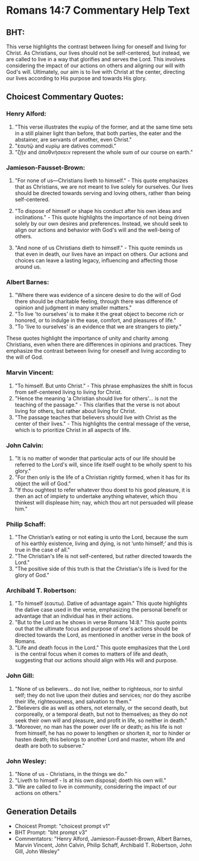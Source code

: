 # Romans 14:7 Commentary Help Text

## BHT:
This verse highlights the contrast between living for oneself and living for Christ. As Christians, our lives should not be self-centered, but instead, we are called to live in a way that glorifies and serves the Lord. This involves considering the impact of our actions on others and aligning our will with God's will. Ultimately, our aim is to live with Christ at the center, directing our lives according to His purpose and towards His glory.

## Choicest Commentary Quotes:
### Henry Alford:
1. "This verse illustrates the κυρίῳ of the former, and at the same time sets in a still plainer light than before, that both parties, the eater and the abstainer, are servants of another, even Christ."
2. "ἑαυτῷ and κυρίῳ are datives commodi."
3. "ζῇν and ἀποθνήσκειν represent the whole sum of our course on earth."

### Jamieson-Fausset-Brown:
1. "For none of us—Christians liveth to himself." - This quote emphasizes that as Christians, we are not meant to live solely for ourselves. Our lives should be directed towards serving and loving others, rather than being self-centered.

2. "To dispose of himself or shape his conduct after his own ideas and inclinations." - This quote highlights the importance of not being driven solely by our own desires and preferences. Instead, we should seek to align our actions and behavior with God's will and the well-being of others.

3. "And none of us Christians dieth to himself." - This quote reminds us that even in death, our lives have an impact on others. Our actions and choices can leave a lasting legacy, influencing and affecting those around us.

### Albert Barnes:
1. "Where there was evidence of a sincere desire to do the will of God there should be charitable feeling, through there was difference of opinion and judgment in many smaller matters."
2. "To live 'to ourselves' is to make it the great object to become rich or honored, or to indulge in the ease, comfort, and pleasures of life."
3. "To 'live to ourselves' is an evidence that we are strangers to piety."

These quotes highlight the importance of unity and charity among Christians, even when there are differences in opinions and practices. They emphasize the contrast between living for oneself and living according to the will of God.

### Marvin Vincent:
1. "To himself. But unto Christ." - This phrase emphasizes the shift in focus from self-centered living to living for Christ.
2. "Hence the meaning 'a Christian should live for others'... is not the teaching of the passage." - This clarifies that the verse is not about living for others, but rather about living for Christ.
3. "The passage teaches that believers should live with Christ as the center of their lives." - This highlights the central message of the verse, which is to prioritize Christ in all aspects of life.

### John Calvin:
1. "It is no matter of wonder that particular acts of our life should be referred to the Lord's will, since life itself ought to be wholly spent to his glory."
2. "For then only is the life of a Christian rightly formed, when it has for its object the will of God."
3. "If thou oughtest to refer whatever thou doest to his good pleasure, it is then an act of impiety to undertake anything whatever, which thou thinkest will displease him; nay, which thou art not persuaded will please him."

### Philip Schaff:
1. "The Christian’s eating or not eating is unto the Lord, because the sum of his earthly existence, living and dying, is not ‘unto himself;’ and this is true in the case of all."
2. "The Christian's life is not self-centered, but rather directed towards the Lord."
3. "The positive side of this truth is that the Christian's life is lived for the glory of God."

### Archibald T. Robertson:
1. "To himself (εαυτω). Dative of advantage again." This quote highlights the dative case used in the verse, emphasizing the personal benefit or advantage that an individual has in their actions.
2. "But to the Lord as he shows in verse Romans 14:8." This quote points out that the ultimate focus and purpose of one's actions should be directed towards the Lord, as mentioned in another verse in the book of Romans.
3. "Life and death focus in the Lord." This quote emphasizes that the Lord is the central focus when it comes to matters of life and death, suggesting that our actions should align with His will and purpose.

### John Gill:
1. "None of us believers... do not live, neither to righteous, nor to sinful self; they do not live upon their duties and services; nor do they ascribe their life, righteousness, and salvation to them."
2. "Believers die as well as others, not eternally, or the second death, but corporeally, or a temporal death, but not to themselves; as they do not seek their own will and pleasure, and profit in life, so neither in death."
3. "Moreover, no man has the power over life or death; as his life is not from himself, he has no power to lengthen or shorten it, nor to hinder or hasten death; this belongs to another Lord and master, whom life and death are both to subserve."

### John Wesley:
1. "None of us - Christians, in the things we do." 
2. "Liveth to himself - Is at his own disposal; doeth his own will." 
3. "We are called to live in community, considering the impact of our actions on others."


## Generation Details
- Choicest Prompt: "choicest prompt v1"
- BHT Prompt: "bht prompt v3"
- Commentators: "Henry Alford, Jamieson-Fausset-Brown, Albert Barnes, Marvin Vincent, John Calvin, Philip Schaff, Archibald T. Robertson, John Gill, John Wesley"
